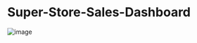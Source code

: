 # Super-Store-Sales-Dashboard
![image](https://github.com/raj-maharajwala/Super-Store-Sales-Dashboard/assets/95955903/939be0a5-c8da-4de0-b6d2-33d624c7a38c)

